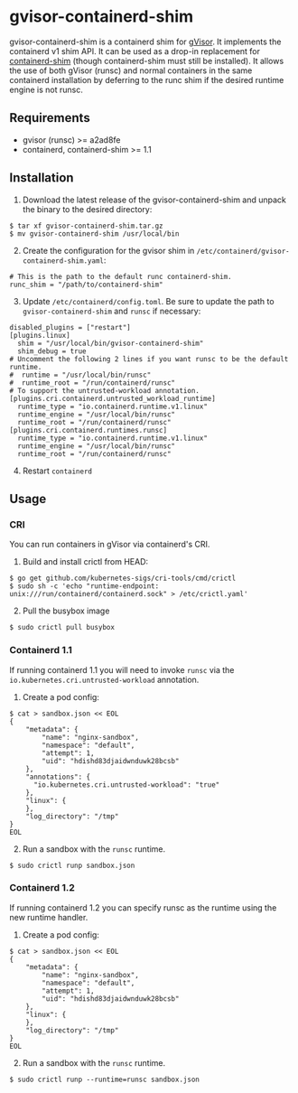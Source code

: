 # gvisor-containerd-shim

gvisor-containerd-shim is a containerd shim for [gVisor](https://github.com/google/gvisor/). It implements the containerd v1 shim API. It can be used as a drop-in replacement for [containerd-shim](https://github.com/containerd/containerd/tree/master/cmd/containerd-shim) (though containerd-shim must still be installed). It allows the use of both gVisor (runsc) and normal containers in the same containerd installation by deferring to the runc shim if the desired runtime engine is not runsc.

## Requirements

- gvisor (runsc) >= a2ad8fe
- containerd, containerd-shim >= 1.1

## Installation

1. Download the latest release of the gvisor-containerd-shim and unpack the binary to the desired directory:

```
$ tar xf gvisor-containerd-shim.tar.gz
$ mv gvisor-containerd-shim /usr/local/bin
```

2. Create the configuration for the gvisor shim in `/etc/containerd/gvisor-containerd-shim.yaml`:

```
# This is the path to the default runc containerd-shim.
runc_shim = "/path/to/containerd-shim"
```

3. Update `/etc/containerd/config.toml`. Be sure to update the path to `gvisor-containerd-shim` and `runsc` if necessary:

```
disabled_plugins = ["restart"]
[plugins.linux]
  shim = "/usr/local/bin/gvisor-containerd-shim"
  shim_debug = true
# Uncomment the following 2 lines if you want runsc to be the default runtime.
#  runtime = "/usr/local/bin/runsc"
#  runtime_root = "/run/containerd/runsc"
# To support the untrusted-workload annotation.
[plugins.cri.containerd.untrusted_workload_runtime]
  runtime_type = "io.containerd.runtime.v1.linux"
  runtime_engine = "/usr/local/bin/runsc"
  runtime_root = "/run/containerd/runsc"
[plugins.cri.containerd.runtimes.runsc]
  runtime_type = "io.containerd.runtime.v1.linux"
  runtime_engine = "/usr/local/bin/runsc"
  runtime_root = "/run/containerd/runsc"
```

4. Restart `containerd`

## Usage

### CRI

You can run containers in gVisor via containerd's CRI.

1. Build and install crictl from HEAD:

```
$ go get github.com/kubernetes-sigs/cri-tools/cmd/crictl
$ sudo sh -c 'echo "runtime-endpoint: unix:///run/containerd/containerd.sock" > /etc/crictl.yaml'
```

2. Pull the busybox image

```
$ sudo crictl pull busybox
```

### Containerd 1.1

If running containerd 1.1 you will need to invoke `runsc` via the `io.kubernetes.cri.untrusted-workload` annotation.

1. Create a pod config:

```
$ cat > sandbox.json << EOL
{
    "metadata": {
        "name": "nginx-sandbox",
        "namespace": "default",
        "attempt": 1,
        "uid": "hdishd83djaidwnduwk28bcsb"
    },
    "annotations": {
      "io.kubernetes.cri.untrusted-workload": "true"
    },
    "linux": {
    },
    "log_directory": "/tmp"
}
EOL
```

2. Run a sandbox with the `runsc` runtime.

```
$ sudo crictl runp sandbox.json
```

### Containerd 1.2

If running containerd 1.2 you can specify runsc as the runtime using the new runtime handler.

1. Create a pod config:

```
$ cat > sandbox.json << EOL
{
    "metadata": {
        "name": "nginx-sandbox",
        "namespace": "default",
        "attempt": 1,
        "uid": "hdishd83djaidwnduwk28bcsb"
    },
    "linux": {
    },
    "log_directory": "/tmp"
}
EOL
```

2. Run a sandbox with the `runsc` runtime.

```
$ sudo crictl runp --runtime=runsc sandbox.json
```
